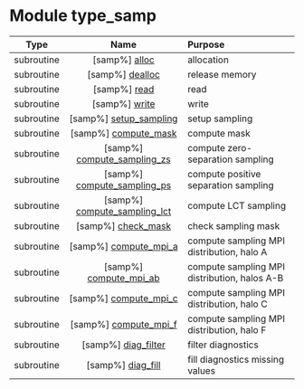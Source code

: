 # Module type_samp

| Type | Name | Purpose |
| :--: | :--: | :---------- |
| subroutine | [samp%] [alloc](https://github.com/benjaminmenetrier/bump/tree/master/src/type_samp.F90#L131) | allocation |
| subroutine | [samp%] [dealloc](https://github.com/benjaminmenetrier/bump/tree/master/src/type_samp.F90#L171) | release memory |
| subroutine | [samp%] [read](https://github.com/benjaminmenetrier/bump/tree/master/src/type_samp.F90#L224) | read |
| subroutine | [samp%] [write](https://github.com/benjaminmenetrier/bump/tree/master/src/type_samp.F90#L471) | write |
| subroutine | [samp%] [setup_sampling](https://github.com/benjaminmenetrier/bump/tree/master/src/type_samp.F90#L680) | setup sampling |
| subroutine | [samp%] [compute_mask](https://github.com/benjaminmenetrier/bump/tree/master/src/type_samp.F90#L953) | compute mask |
| subroutine | [samp%] [compute_sampling_zs](https://github.com/benjaminmenetrier/bump/tree/master/src/type_samp.F90#L1108) | compute zero-separation sampling |
| subroutine | [samp%] [compute_sampling_ps](https://github.com/benjaminmenetrier/bump/tree/master/src/type_samp.F90#L1183) | compute positive separation sampling |
| subroutine | [samp%] [compute_sampling_lct](https://github.com/benjaminmenetrier/bump/tree/master/src/type_samp.F90#L1314) | compute LCT sampling |
| subroutine | [samp%] [check_mask](https://github.com/benjaminmenetrier/bump/tree/master/src/type_samp.F90#L1389) | check sampling mask |
| subroutine | [samp%] [compute_mpi_a](https://github.com/benjaminmenetrier/bump/tree/master/src/type_samp.F90#L1464) | compute sampling MPI distribution, halo A |
| subroutine | [samp%] [compute_mpi_ab](https://github.com/benjaminmenetrier/bump/tree/master/src/type_samp.F90#L1532) | compute sampling MPI distribution, halos A-B |
| subroutine | [samp%] [compute_mpi_c](https://github.com/benjaminmenetrier/bump/tree/master/src/type_samp.F90#L1700) | compute sampling MPI distribution, halo C |
| subroutine | [samp%] [compute_mpi_f](https://github.com/benjaminmenetrier/bump/tree/master/src/type_samp.F90#L1880) | compute sampling MPI distribution, halo F |
| subroutine | [samp%] [diag_filter](https://github.com/benjaminmenetrier/bump/tree/master/src/type_samp.F90#L1954) | filter diagnostics |
| subroutine | [samp%] [diag_fill](https://github.com/benjaminmenetrier/bump/tree/master/src/type_samp.F90#L2094) | fill diagnostics missing values |
